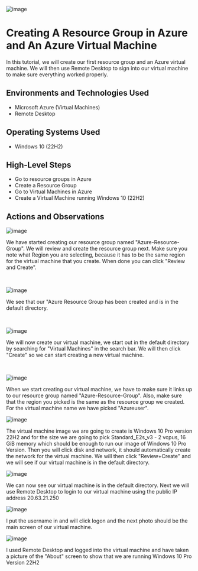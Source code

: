 
![image](https://github.com/user-attachments/assets/b4af7cec-6215-4627-b6de-ddeb2726b475)


<h1>Creating A Resource Group in Azure and An Azure Virtual Machine</h1>
In this tutorial, we will create our first resource group and an Azure virtual machine. We will then use Remote Desktop to sign into our virtual machine to make sure everything worked properly. <br />
<h2>Environments and Technologies Used</h2>

- Microsoft Azure (Virtual Machines)
- Remote Desktop


<h2>Operating Systems Used </h2>

- Windows 10 (22H2)
<h2>High-Level Steps</h2>

- Go to resource groups in Azure
- Create a Resource Group
- Go to Virtual Machines in Azure 
- Create a Virtual Machine running Windows 10 (22H2)

<h2>Actions and Observations</h2>


![image](https://github.com/user-attachments/assets/941a51fb-74ae-4337-a7fb-e77c4d8a0d5c)

We have started creating our resource group named "Azure-Resource-Group". We will review and create the resource group next. Make sure you note what Region you are selecting, because it has to be the same region for the virtual machine that you create. When done you can click "Review and Create". 
</p>
<br />

![image](https://github.com/user-attachments/assets/00c7f8c6-894e-4acf-90a1-5d7c04772014)

We see that our "Azure Resource Group has been created and is in the default directory. 
</p>
<br />

![image](https://github.com/user-attachments/assets/5f0c4d18-43a3-427c-a21d-fc9e508ff07f)


We will now create our virtual machine, we start out in the default directory by searching for "Virtual Machines" in the search bar. We will then click "Create" so we can start creating a new virtual machine.

</p>
<br />

![image](https://github.com/user-attachments/assets/b76ca780-c841-489b-91a5-c93a1c9dab31)

When we start creating our virtual machine, we have to make sure it links up to our resource group named "Azure-Resource-Group". Also, make sure that the region you picked is the same as the resource group we created. For the virtual machine name we have picked "Azureuser".

![image](https://github.com/user-attachments/assets/6126989b-038a-48aa-afe9-cd07f46e7871)

The virtual machine image we are going to create is Windows 10 Pro version 22H2 and for the size we are going to pick Standard_E2s_v3 - 2 vcpus, 16 GiB memory which should be enough to run our image of Windows 10 Pro Version. Then you will click disk and network, it should automatically create the network for the virtual machine. We will then click "Review+Create" and we will see if our virtual machine is in the default directory.

![image](https://github.com/user-attachments/assets/f4bf0f8a-7af7-4094-86cc-e144d2d44e54)

We can now see our virtual machine is in the default directory. Next we will use Remote Desktop to login to our virtual machine using the public IP address 20.63.21.250

![image](https://github.com/user-attachments/assets/bdc2c00a-337c-479f-b2a9-0d692394b914)

I put the username in and will click logon and the next photo should be the main screen of our virtual machine. 

![image](https://github.com/user-attachments/assets/9529d0dc-8cf9-430d-b250-e4eb0c5b343d)

I used Remote Desktop and logged into the virtual machine and have taken a picture of the "About" screen to show that we are running Windows 10 Pro Version 22H2
